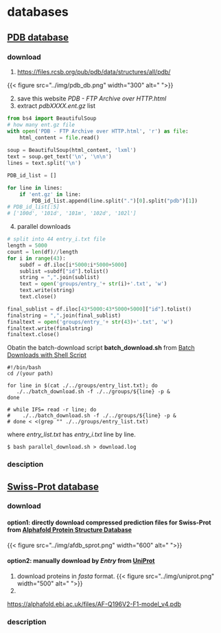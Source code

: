# databases

## [PDB database](https://www.rcsb.org/docs/programmatic-access/file-download-services)
### download
1. https://files.rcsb.org/pub/pdb/data/structures/all/pdb/

{{< figure src="../img/pdb_db.png" width="300" alt=" ">}}

2. save this website *PDB - FTP Archive over HTTP.html*
3. extract *pdbXXXX.ent.gz* list
```python
from bs4 import BeautifulSoup
# how many ent.gz file
with open('PDB - FTP Archive over HTTP.html', 'r') as file:
    html_content = file.read()
    
soup = BeautifulSoup(html_content, 'lxml')
text = soup.get_text('\n', '\n\n')
lines = text.split('\n')

PDB_id_list = []

for line in lines:
    if 'ent.gz' in line:
        PDB_id_list.append(line.split(".")[0].split("pdb")[1])
# PDB_id_list[:5]
# ['100d', '101d', '101m', '102d', '102l']
```
4. parallel downloads
```python
# split into 44 entry_i.txt file
length = 5000
count = len(df)//length
for i in range(43):
    subdf = df.iloc[i*5000:i*5000+5000]
    sublist =subdf["id"].tolist()
    string = ",".join(sublist)
    text = open('groups/entry_'+ str(i)+'.txt', 'w')
    text.write(string)
    text.close()

final_sublist = df.iloc[43*5000:43*5000+5000]["id"].tolist()
finalstring = ",".join(final_sublist)
finaltext = open('groups/entry_'+ str(43)+'.txt', 'w')
finaltext.write(finalstring)
finaltext.close()
```
 Obatin the batch-download script **batch_download.sh** from [Batch Downloads with Shell Script](https://www.rcsb.org/docs/programmatic-access/batch-downloads-with-shell-script)

```shell
#!/bin/bash
cd /(your path)

for line in $(cat ./../groups/entry_list.txt); do
   ./../batch_download.sh -f ./../groups/${line} -p &
done

# while IFS= read -r line; do
#    ./../batch_download.sh -f ./../groups/${line} -p &
# done < <(grep "" ./../groups/entry_list.txt)
```
where *entry_list.txt* has *entry_i.txt* line by line.
```shell
$ bash parallel_download.sh > download.log 
```
### desciption



## [Swiss-Prot database](https://www.uniprot.org/uniprotkb?query=*&facets=reviewed%3Atrue)
### download
#### option1: directly download compressed prediction files for Swiss-Prot from [Alphafold Protein Structure Database](https://alphafold.ebi.ac.uk/download#swissprot-section)

{{< figure src="../img/afdb_sprot.png" width="600" alt=" ">}}

#### option2: manually download by *Entry* from [UniProt](https://www.uniprot.org/uniprotkb?query=*&facets=reviewed%3Atrue)
1. download proteins in *fasta* format.
{{< figure src="../img/uniprot.png" width="500" alt=" ">}}
2. 



https://alphafold.ebi.ac.uk/files/AF-Q196V2-F1-model_v4.pdb



### description
